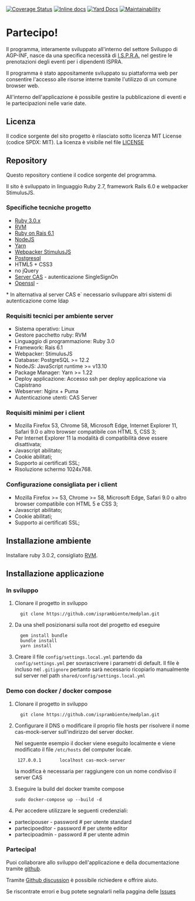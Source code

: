 [![Coverage Status](https://coveralls.io/repos/github/isprambiente/Partecipo/badge.svg?branch=master)](https://coveralls.io/github/isprambiente/Partecipo?branch=master)
[![Inline docs](http://inch-ci.org/github/remote-exec/command-designer.png)](http://inch-ci.org/github/isprambiente/Partecipo)
[![Yard Docs](http://img.shields.io/badge/yard-docs-blue.svg)](http://rubydoc.info/github/isprambiente/partecipo/master)
[![Maintainability](https://api.codeclimate.com/v1/badges/be06f3229dd434cdd732/maintainability)](https://codeclimate.com/github/isprambiente/Partecipo/maintainability)

# Partecipo!

Il programma, interamente sviluppato all'interno del settore Sviluppo di AGP-INF, nasce da una specifica necessità di [I.S.P.R.A.](http://www.isprambiente.gov.it) nel gestire le prenotazioni degli eventi per i dipendenti ISPRA.

Il programma è stato appositamente sviluppato su piattaforma web per consentire l'accesso alle risorse interne tramite l'utilizzo di un comune browser web.

All'interno dell'applicazione è possibile gestire la pubblicazione di eventi e le partecipazioni nelle varie date. 

## Licenza
Il codice sorgente del sito progetto è rilasciato sotto licenza MIT License (codice SPDX: MIT). La licenza è visibile nel file [LICENSE](https://opensource.org/licenses/MIT)

## Repository
Questo repository contiene il codice sorgente del programma.

Il sito è sviluppato in linguaggio Ruby 2.7, framework Rails 6.0 e webpacker StimulusJS.

### Specifiche tecniche progetto
* [Ruby 3.0.x](https://www.ruby-lang.org)
* [RVM](https://rvm.io/)
* [Ruby on Rais 6.1](https://rubyonrails.org/)
* [NodeJS](https://nodejs.org/)
* [Yarn](https://yarnpkg.com/)
* [Webpacker StimulusJS](https://stimulusjs.org/)
* [Postgresql](https://www.postgresql.org/)
* HTML5 + CSS3
* no jQuery
* [Server CAS](https://rubycas.github.io/) - autenticazione SingleSignOn
* [Openssl](https://www.openssl.org/) - 

\* In alternativa al server CAS e` necessario sviluppare altri sistemi di autenticazione come ldap

### Requisiti tecnici per ambiente server
* Sistema operativo: Linux
* Gestore pacchetto ruby: RVM
* Linguaggio di programmazione: Ruby 3.0
* Framework: Rais 6.1
* Webpacker: StimulusJS
* Database: PostgreSQL >= 12.2
* NodeJS: JavaScript runtime >= v13.10
* Package Manager: Yarn >= 1.22
* Deploy applicazione: Accesso ssh per deploy applicazione via Capistrano
* Webserver: Nginx + Puma
* Autenticazione utenti: CAS Server

### Requisiti minimi per i client
* Mozilla Firefox 53, Chrome 58, Microsoft Edge, Internet Explorer 11, Safari 9.0 o altro browser compatibile con HTML 5, CSS 3;
* Per Internet Explorer 11 la modalità di compatibilità deve essere disattivata;
* Javascript abilitato;
* Cookie abilitati;
* Supporto ai certificati SSL;
* Risoluzione schermo 1024x768.

### Configurazione consigliata per i client
* Mozilla Firefox >= 53, Chrome >= 58, Microsoft Edge, Safari 9.0 o altro browser compatibile con HTML 5 e CSS 3;
* Javascript abilitato;
* Cookie abilitati;
* Supporto ai certificati SSL;

## Installazione ambiente
Installare ruby 3.0.2, consigliato [RVM](https://rvm.io/).

## Installazione applicazione

### In sviluppo

1. Clonare il progetto in sviluppo 

    ```
      git clone https://github.com/isprambiente/medplan.git
    ```

2. Da una shell posizionarsi sulla root del progetto ed eseguire

    ```
      gem install bundle
      bundle install
      yarn install
    ```

3. Creare il file `config/settings.local.yml` partendo da `config/settings.yml` per sovrascrivere i parametri di default. Il file è incluso nel `.gitignore` pertanto sarà necessario ricopiarlo manualmente sul server nel path `shared/config/settings.local.yml`

### Demo con docker / docker compose
1. Clonare il progetto in sviluppo 

    ```
      git clone https://github.com/isprambiente/medplan.git
    ```

2. Configurare il DNS o modificare il proprio file hosts per risolvere il nome cas-mock-server sull'indirizzo del server docker.

   Nel seguente esempio il docker viene eseguito localmente e viene modificato il file `/etc/hosts` del computer locale.
   
   ```
    127.0.0.1       localhost cas-mock-server
   ```
   la modifica è necessaria per raggiungere con un nome condiviso il server CAS

3. Eseguire la build del docker tramite compose
    
   ```
   sudo docker-compose up --build -d
   ```

4. Per accedere utilizzare le seguenti credenziali:
  * partecipouser   - password   # per utente standard
  * partecipoeditor - password   # per utente editor
  * partecipoadmin  - password   # per utente admin

### Partecipa!
Puoi collaborare allo sviluppo dell'applicazione e della documentazione tramite [github](https://github.com/isprambiente/Partecipo).

Tramite [Github discussion](https://github.com/isprambiente/Partecipo/discussion) è possibile richiedere e offrire aiuto.

Se riscontrate errori e bug potete segnalarli nella paggina delle [Issues](https://github.com/isprambiente/Partecipo/issues)
